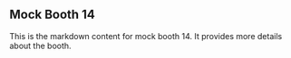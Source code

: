 ## Mock Booth 14

This is the markdown content for mock booth 14. It provides more details about the booth.